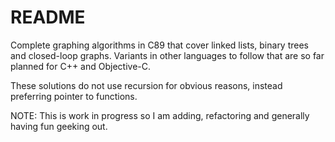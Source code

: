 # README #

Complete graphing algorithms in C89 that cover linked lists, binary trees and closed-loop graphs. Variants in other languages to follow that are so far planned for C++ and Objective-C.

These solutions do not use recursion for obvious reasons, instead preferring pointer to functions.

NOTE: This is work in progress so I am adding, refactoring and generally having fun geeking out.
